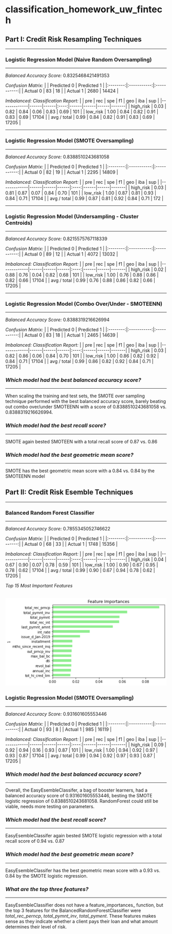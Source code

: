 # classification_homework_uw_fintech

## Part I: Credit Risk Resampling Techniques
---
### Logistic Regression Model (Naive Random Oversampling)
---
*Balanced Accuracy Score:* 0.8325468421491353

*Confusion Matrix:*
|          | Predicted 0 | Predicted 1 |
|:--------:|:-----------:|:-----------:|
| Actual 0 |      83     |      18     |
| Actual 1 |     2680    |    14424    |


*Imbalanced: Classification Report:*
|             | pre  | rec  |  spe | f1   | geo  | iba  | sup   |
|-------------|------|------|:----:|------|------|------|-------|
| high_risk   | 0.03 | 0.82 | 0.84 | 0.06 | 0.83 | 0.69 | 101   |
| low_risk    | 1.00 | 0.84 | 0.82 | 0.91 | 0.83 | 0.69 | 17104 |
| avg / total | 0.99 | 0.84 | 0.82 | 0.91 | 0.83 | 0.69 | 17205 |


---
### Logistic Regression Model (SMOTE Oversampling)
---
*Balanced Accuracy Score:* 0.8388510243681058


*Confusion Matrix:*
|          | Predicted 0 | Predicted 1 |
|:--------:|:-----------:|:-----------:|
| Actual 0 |      82     |      19     |
| Actual 1 |     2295    |    14809    |


*Imbalanced: Classification Report:*
|             | pre  | rec  | spe  |  f1  | geo  | iba  | sup   |
|-------------|------|------|------|:----:|------|------|-------|
| high_risk   | 0.03 | 0.81 | 0.87 | 0.07 | 0.84 | 0.70 | 101   |
| low_risk    | 1.00 | 0.87 | 0.81 | 0.93 | 0.84 | 0.71 | 17104 |
| avg / total | 0.99 | 0.87 | 0.81 | 0.92 | 0.84 | 0.71 | 172   |


---
### Logistic Regression Model (Undersampling - Cluster Centroids)
---
*Balanced Accuracy Score:* 0.8215575767118339


*Confusion Matrix:*
|          | Predicted 0 | Predicted 1 |
|:--------:|:-----------:|:-----------:|
| Actual 0 |      89     |      12     |
| Actual 1 |     4072    |    13032    |


*Imbalanced: Classification Report:*
|             | pre  | rec  | spe  |  f1  | geo  | iba  | sup   |
|-------------|------|------|------|:----:|------|------|-------|
| high_risk   | 0.02 | 0.88 | 0.76 | 0.04 | 0.82 | 0.68 | 101   |
| low_risk    | 1.00 | 0.76 | 0.88 | 0.86 | 0.82 | 0.66 | 17104 |
| avg / total | 0.99 | 0.76 | 0.88 | 0.86 | 0.82 | 0.66 | 17205 |


---
### Logistic Regression Model (Combo Over/Under - SMOTEENN)
---
*Balanced Accuracy Score:* 0.8388319216626994


*Confusion Matrix:*
|          | Predicted 0 | Predicted 1 |
|:--------:|:-----------:|:-----------:|
| Actual 0 |      83     |      18     |
| Actual 1 |     2465    |    14639    |


*Imbalanced: Classification Report:*
|             | pre  | rec  | spe  |  f1  | geo  | iba  | sup   |
|-------------|------|------|------|:----:|------|------|-------|
| high_risk   | 0.03 | 0.82 | 0.86 | 0.06 | 0.84 | 0.70 | 101   |
| low_risk    | 1.00 | 0.86 | 0.82 | 0.92 | 0.84 | 0.71 | 17104 |
| avg / total | 0.99 | 0.86 | 0.82 | 0.92 | 0.84 | 0.71 | 17205 |


### *Which model had the best balanced accuracy score?*
---
When scaling the training and test sets, the SMOTE over sampling technique performed with the best balanced accuracy score, barely beating out combo over/under SMOTEENN with a score of 0.8388510243681058 vs. 0.8388319216626994.
### *Which model had the best recall score?*
---
SMOTE again bested SMOTEEN with a total recall score of 0.87 vs. 0.86
### *Which model had the best geometric mean score?*
---
SMOTE has the best geometric mean score with a 0.84 vs. 0.84 by the SMOTEENN model



## Part II: Credit Risk Esemble Techniques
---
### Balanced Random Forest Classifier
---
*Balanced Accuracy Score:* 0.7855345052746622

*Confusion Matrix:*
|          | Predicted 0 | Predicted 1 |
|:--------:|:-----------:|:-----------:|
| Actual 0 |      68     |      33     |
| Actual 1 |     1748    |    15356    |


*Imbalanced: Classification Report:*
|             | pre  | rec  | spe  |  f1  | geo  | iba  | sup   |
|-------------|------|------|------|:----:|------|------|-------|
| high_risk   | 0.04 | 0.67 | 0.90 | 0.07 | 0.78 | 0.59 | 101   |
| low_risk    | 1.00 | 0.90 | 0.67 | 0.95 | 0.78 | 0.62 | 17104 |
| avg / total | 0.99 | 0.90 | 0.67 | 0.94 | 0.78 | 0.62 | 17205 |


*Top 15 Most Important Features*

![](top_15_features_plot.png)   
---
### Logistic Regression Model (SMOTE Oversampling)
---
*Balanced Accuracy Score:* 0.931601605553446


*Confusion Matrix:*
|          | Predicted 0 | Predicted 1 |
|:--------:|:-----------:|:-----------:|
| Actual 0 |      93     |      8      |
| Actual 1 |     985     |    16119    |


*Imbalanced: Classification Report:*
|             | pre  | rec  | spe  |  f1  | geo  | iba  | sup   |
|-------------|------|------|------|:----:|------|------|-------|
| high_risk   | 0.09 | 0.92 | 0.94 | 0.16 | 0.93 | 0.87 | 101   |
| low_risk    | 1.00 | 0.94 | 0.92 | 0.97 | 0.93 | 0.87 | 17104 |
| avg / total | 0.99 | 0.94 | 0.92 | 0.97 | 0.93 | 0.87 | 17205 |



### *Which model had the best balanced accuracy score?*
---
Overall, the EasyEsembleClassifer, a bag of booster learners, had a balanced accuracy score of 0.931601605553446, besting the SMOTE logistic regression of 0.8388510243681058. RandomForest could still be viable, needs more testing on parameters.
### *Which model had the best recall score?*
---
EasyEsembleClassifer again bested SMOTE logistic regression with a total recall score of 0.94 vs. 0.87


### *Which model had the best geometric mean score?*
---
EasyEsembleClassifer has the best geometric mean score with a 0.93 vs. 0.84 by the SMOTE logistic regression.


### *What are the top three features?*
---
EasyEsembleClassifier does not have a feature_importances_ function, but the top 3 features for the BalancedRandomForestClassifier were *total_rec_perncp*, *total_pymnt_inv*, *total_pyment*. These features makes sense as they indicate whether a client pays their loan and what amount determines their level of risk.